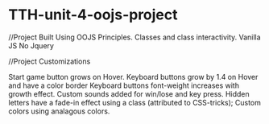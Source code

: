 # TTH-unit-4-oojs-project
 //Project Built Using 
 OOJS Principles.
 Classes and class interactivity.
 Vanilla JS
 No Jquery

 //Project Customizations
 
 Start game button grows on Hover.
 Keyboard buttons grow by 1.4 on Hover and have a color border
 Keyboard buttons font-weight increases with growth effect.
 Custom sounds added for win/lose and key press.
 Hidden letters have a fade-in effect using a class (attributed to CSS-tricks);
 Custom colors using analagous colors.

